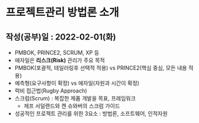 # 프로젝트관리 방법론 소개

## 작성(공부)일 : 2022-02-01(화)

* PMBOK, PRINCE2, SCRUM, XP 등
* 애자일은 **리스크(Risk)** 관리가 주요 목적
* PMBOK(포괄적, 테일러링후 선택적 적용) vs PRINCE2(핵심 중심, 모든 내용 적용)
* 예측형(요구사항이 확정) vs 애자일(자원과 시간이 확정)
* 럭비 접근법(Rugby Approach)
* 스크럼(Scrum) : 복잡한 제품 개발을 목표, 프레임워크
  * 제프 서덜랜드와 켄 슈와버의 스크럼 가이드
* 성공적인 프로젝트 관리를 위한 3요소 : 방법론, 소프트웨어, 인적자원